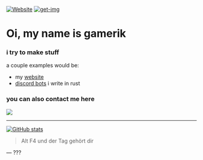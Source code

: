 [![Website](https://img.shields.io/website?down_message=offline&up_message=online&url=https%3A%2F%2Filluminaticraft.de)](https://illuminaticraft.de)
[![get-img](https://github.com/ItsGamerik/get-img/actions/workflows/build.yml/badge.svg)](https://github.com/ItsGamerik/get-img/actions/workflows/build.yml)

# Oi, my name is gamerik

### i try to make stuff

a couple examples would be:
- my [website](https://illuminaticraft.de)
- [discord bots](https://github.com/ItsGamerik/get-img) i write in rust

### you can also contact me here
![](https://img.shields.io/badge/Discord-gamerik-blue)

---

[![GitHub stats](https://github-readme-stats.vercel.app/api?username=ItsGamerik&show_icons=true&theme=transparent)](https://github.com/anuraghazra/github-readme-stats)

> Alt F4 und der Tag gehört dir

— ???
